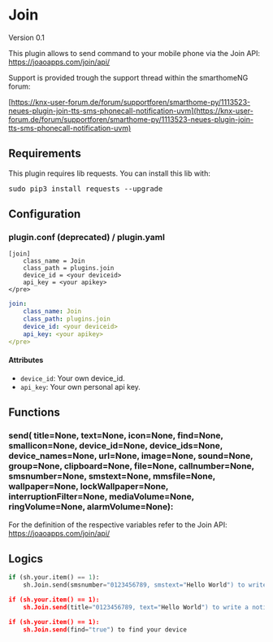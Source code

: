 # Join

Version 0.1

This plugin allows to send command to your mobile phone via the Join API: https://joaoapps.com/join/api/

Support is provided trough the support thread within the smarthomeNG forum:

[https://knx-user-forum.de/forum/supportforen/smarthome-py/1113523-neues-plugin-join-tts-sms-phonecall-notification-uvm](https://knx-user-forum.de/forum/supportforen/smarthome-py/1113523-neues-plugin-join-tts-sms-phonecall-notification-uvm)

## Requirements
This plugin requires lib requests. You can install this lib with: 
<pre>
sudo pip3 install requests --upgrade
</pre>

## Configuration

### plugin.conf (deprecated) / plugin.yaml
```
[join]
    class_name = Join
    class_path = plugins.join
    device_id = <your deviceid>
    api_key = <your apikey>
</pre>
```

```yaml
join:
    class_name: Join
    class_path: plugins.join
    device_id: <your deviceid>
    api_key: <your apikey>
</pre>
```

#### Attributes
  * `device_id`: Your own device_id.
  * `api_key`: Your own personal api key.

## Functions

### send( title=None, text=None, icon=None, find=None, smallicon=None, device_id=None, device_ids=None, device_names=None, url=None, image=None, sound=None, group=None, clipboard=None, file=None, callnumber=None, smsnumber=None, smstext=None, mmsfile=None, wallpaper=None, lockWallpaper=None, interruptionFilter=None, mediaVolume=None, ringVolume=None, alarmVolume=None):

For the definition of the respective variables refer to the Join API: https://joaoapps.com/join/api/

## Logics

```python
if (sh.your.item() == 1):
    sh.Join.send(smsnumber="0123456789, smstext="Hello World") to write a SMS

if (sh.your.item() == 1):
    sh.Join.send(title="0123456789, text="Hello World") to write a notification

if (sh.your.item() == 1):
    sh.Join.send(find="true") to find your device
```